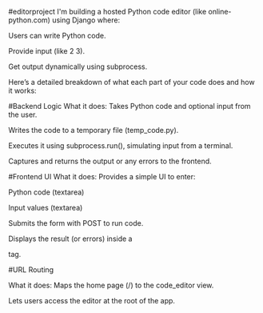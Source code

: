 #editorproject
I'm building a hosted Python code editor (like online-python.com) using Django where:

Users can write Python code.

Provide input (like 2 3).

Get output dynamically using subprocess.

Here’s a detailed breakdown of what each part of your code does and how it works:

#Backend Logic
What it does: Takes Python code and optional input from the user.

Writes the code to a temporary file (temp_code.py).

Executes it using subprocess.run(), simulating input from a terminal.

Captures and returns the output or any errors to the frontend.

#Frontend UI
What it does: Provides a simple UI to enter:

Python code (textarea)

Input values (textarea)

Submits the form with POST to run code.

Displays the result (or errors) inside a

 tag.

#URL Routing

What it does:
Maps the home page (/) to the code_editor view.


Lets users access the editor at the root of the app.

